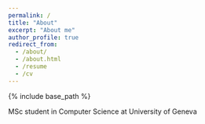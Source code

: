 ```yaml
---
permalink: /
title: "About"
excerpt: "About me"
author_profile: true
redirect_from: 
  - /about/
  - /about.html
  - /resume
  - /cv
---
```


{% include base_path %}

<!-- Education -->
<div class="mysection">
         MSc student in Computer Science at University of Geneva            
</div>
